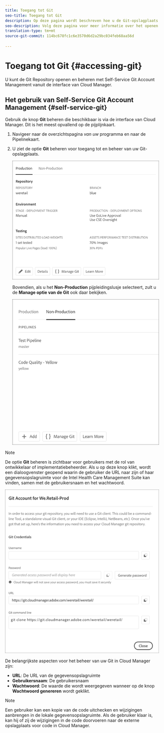 ```yaml
---
title: Toegang tot Git
seo-title: Toegang tot Git
description: Op deze pagina wordt beschreven hoe u de Git-opslagplaats kunt openen en beheren.
seo-description: Volg deze pagina voor meer informatie over het openen en beheren van uw Git-opslagplaats.
translation-type: tm+mt
source-git-commit: 114bc678fc1c6e3570d6d2a29bc034feb68aa56d

---
```



# Toegang tot Git {#accessing-git}

U kunt de Git Repository openen en beheren met Self-Service Git Account Management vanuit de interface van Cloud Manager.

## Het gebruik van Self-Service Git Account Management {#self-service-git}

Gebruik de knop **Git** beheren die beschikbaar is via de interface van Cloud Manager. Dit is het meest opvallend op de pijplijnkaart.

1. Navigeer naar de overzichtspagina *van uw* programma en naar de Pipelinekaart.

1. U ziet de optie **Git** beheren voor toegang tot en beheer van uw Git-opslagplaats.

   ![](assets/manage-git1.png)

   Bovendien, als u het **Non-Production** pijpleidingslusje selecteert, zult u de **Manage optie van de Git** ook daar bekijken.

   ![](assets/manage-git-new2.png)

>[!NOTE]
>De optie **Git** beheren is zichtbaar voor gebruikers met de rol van ontwikkelaar of implementatiebeheerder. Als u op deze knop klikt, wordt een dialoogvenster geopend waarin de gebruiker de URL naar zijn of haar gegevensopslagruimte voor de Intel Health Care Management Suite kan vinden, samen met de gebruikersnaam en het wachtwoord.

![](assets/manage-git3.png)

De belangrijkste aspecten voor het beheer van uw Git in Cloud Manager zijn:

* **URL**: De URL van de gegevensopslagruimte
* **Gebruikersnaam**: De gebruikersnaam
* **Wachtwoord**: De waarde die wordt weergegeven wanneer op de knop **Wachtwoord genereren** wordt geklikt.


>[!NOTE]
>
>Een gebruiker kan een kopie van de code uitchecken en wijzigingen aanbrengen in de lokale gegevensopslagruimte. Als de gebruiker klaar is, kan hij of zij de wijzigingen in de code doorvoeren naar de externe opslagplaats voor code in Cloud Manager.

